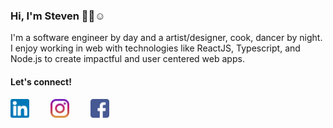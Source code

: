 ### Hi, I'm Steven 👋🏼☺️

I'm a software engineer by day and a artist/designer, cook, dancer by night. I enjoy working in web with technologies like ReactJS, Typescript, and Node.js to create impactful and user centered web apps. 

#### Let's connect!
<a href="https://www.linkedin.com/in/lee-steven/"><img src="https://raw.githubusercontent.com/lee-steven/lee-steven/master/icons/linkedin.png" width="30" style="display:inline-block; padding-right:30px"></a>
<a href="https://www.instagram.com/stevenwonlee/"><img src="https://raw.githubusercontent.com/lee-steven/lee-steven/master/icons/instagram.png" width="30" style="display:inline-block; padding-right:30px"></a>
<a href="https://www.facebook.com/steven.lee.104"><img src="https://raw.githubusercontent.com/lee-steven/lee-steven/master/icons/facebook.png" width="30" style="display:inline-block; padding-right:30px"></a>

<!--
**lee-steven/lee-steven** is a ✨ _special_ ✨ repository because its `README.md` (this file) appears on your GitHub profile.

Here are some ideas to get you started:

- 🔭 I’m currently working on ...
- 🌱 I’m currently learning ...
- 👯 I’m looking to collaborate on ...
- 🤔 I’m looking for help with ...
- 💬 Ask me about ...
- 📫 How to reach me: ...
- 😄 Pronouns: ...
- ⚡ Fun fact: ...
-->
